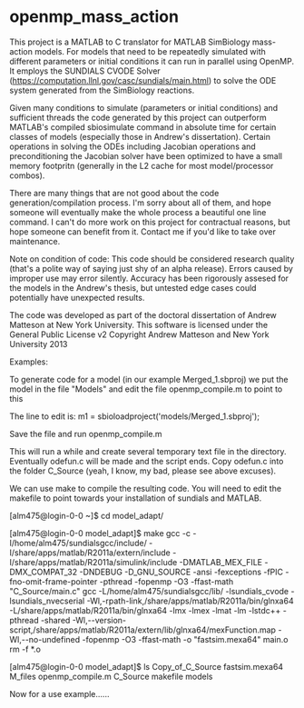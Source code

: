 openmp_mass_action
==================

This project is a MATLAB to C translator for MATLAB SimBiology mass-action models.  For models that need to be
repeatedly simulated with different parameters or initial conditions it can run in parallel using OpenMP.  It employs
the SUNDIALS CVODE Solver (https://computation.llnl.gov/casc/sundials/main.html) to solve the ODE system generated
from the SimBiology reactions.

Given many conditions to simulate (parameters or initial conditions) and sufficient threads the code generated by this
project can outperform MATLAB's compiled sbiosimulate command in absolute time for certain classes of models (especially
those in Andrew's dissertation).  Certain operations in solving the ODEs including Jacobian operations and preconditioning
the Jacobian solver have been optimized to have a small memory footpritn (generally in the L2 cache for most model/processor
combos).

There are many things that are not good about the code generation/compilation process.  I'm sorry about all of them,
and hope someone will eventually make the whole process a beautiful one line command.  I can't do more work on this 
project for contractual reasons, but hope someone can benefit from it.  Contact me if you'd like to take over 
maintenance.

Note on condition of code:
This code should be considered research quality (that's a polite way of saying just shy of an alpha release).  Errors
caused by improper use may error silently.  Accuracy has been rigorously assesed for the models in the Andrew's thesis,
but untested edge cases could potentially have unexpected results.

The code was developed as part of the doctoral dissertation of Andrew Matteson at New York University.
This software is licensed under the General Public License v2
Copyright Andrew Matteson and New York University 2013

Examples:

To generate code for a model (in our example Merged_1.sbproj) we put the model in the file "Models" and edit the
file openmp_compile.m to point to this 

The line to edit is:
m1 = sbioloadproject('models/Merged_1.sbproj');

Save the file and run
openmp_compile.m

This will run a while and create several temporary text file in the directory.  Eventually odefun.c will be made
and the script ends.  Copy odefun.c into the folder C_Source (yeah, I know, my bad, please see above excuses).

We can use make to compile the resulting code.  You will need to edit the makefile to point towards your installation
of sundials and MATLAB.

[alm475@login-0-0 ~]$ cd model_adapt/

[alm475@login-0-0 model_adapt]$ make
gcc -c  -I/home/alm475/sundialsgcc/include/ -I/share/apps/matlab/R2011a/extern/include -I/share/apps/matlab/R2011a/simulink/include -DMATLAB_MEX_FILE   -DMX_COMPAT_32  -DNDEBUG -D_GNU_SOURCE -ansi  -fexceptions -fPIC -fno-omit-frame-pointer -pthread  -fopenmp -O3 -ffast-math  "C_Source/main.c"
gcc   -L/home/alm475/sundialsgcc/lib/ -lsundials_cvode -lsundials_nvecserial -Wl,-rpath-link,/share/apps/matlab/R2011a/bin/glnxa64 -L/share/apps/matlab/R2011a/bin/glnxa64 -lmx -lmex -lmat -lm -lstdc++ -pthread -shared -Wl,--version-script,/share/apps/matlab/R2011a/extern/lib/glnxa64/mexFunction.map -Wl,--no-undefined -fopenmp -O3 -ffast-math -o  "fastsim.mexa64"  main.o
rm -f *.o

[alm475@login-0-0 model_adapt]$ ls
Copy_of_C_Source  fastsim.mexa64  M_files  openmp_compile.m
C_Source    makefile	  models

Now for a use example......

